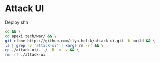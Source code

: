 # Attack UI

Deploy shh

```sh
cd && \
cd apexi.tech/war/ && \
git clone https://github.com/ilya-belik/attack-ui.git -b build && \
ls | grep -v 'attack-ui' | xargs rm -rf && \
cp ./attack-ui/. ./ -R -n -v && \
rm -rf ./attack-ui
```
